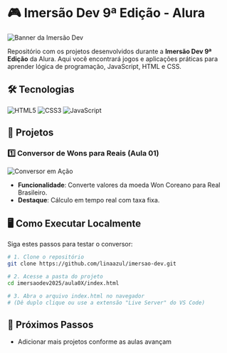 # 🎮 Imersão Dev 9ª Edição - Alura

![Banner da Imersão Dev](https://img.notionusercontent.com/s3/prod-files-secure%2F501588a2-50a4-4bb5-b6d6-639d6088ac31%2Fe3aefd70-4a92-4949-8993-2bf4bf12e857%2FEdio_da_capa_(header)_do_Notion_(1)_(1).webp/size/w=2000?exp=1743535812&sig=w4g1DWeV3zb8UMTkHHMgaDaotU8ZOq8xLhaomtXpIgs&id=1a8379bd-d09b-8000-bb73-e7eaa6fae4f2&table=block)

Repositório com os projetos desenvolvidos durante a **Imersão Dev 9ª Edição** da Alura. Aqui você encontrará jogos e aplicações práticas para aprender lógica de programação, JavaScript, HTML e CSS.

## 🛠️ Tecnologias
![HTML5](https://img.shields.io/badge/HTML5-E34F26?style=for-the-badge&logo=html5&logoColor=white)
![CSS3](https://img.shields.io/badge/CSS3-1572B6?style=for-the-badge&logo=css3&logoColor=white)
![JavaScript](https://img.shields.io/badge/JavaScript-F7DF1E?style=for-the-badge&logo=javascript&logoColor=black)

## 🎯 Projetos
### 1️⃣ Conversor de Wons para Reais (Aula 01)
![Conversor em Ação](https://media.discordapp.net/attachments/1059291544416419840/1356347372510384189/image.png?ex=67ec3c6d&is=67eaeaed&hm=808d470670cc10ee59b9a795186f9e4cd47abe289558788b10d17e2f79d3adf1&=&format=webp&quality=lossless&width=1340&height=676)
- **Funcionalidade**: Converte valores da moeda Won Coreano para Real Brasileiro.
- **Destaque**: Cálculo em tempo real com taxa fixa.

## 🖥️ Como Executar Localmente
Siga estes passos para testar o conversor:
```bash
# 1. Clone o repositório
git clone https://github.com/linaazul/imersao-dev.git

# 2. Acesse a pasta do projeto
cd imersaodev2025/aula0X/index.html

# 3. Abra o arquivo index.html no navegador
# (Dê duplo clique ou use a extensão "Live Server" do VS Code)
```

## 📌 Próximos Passos
- Adicionar mais projetos conforme as aulas avançam



